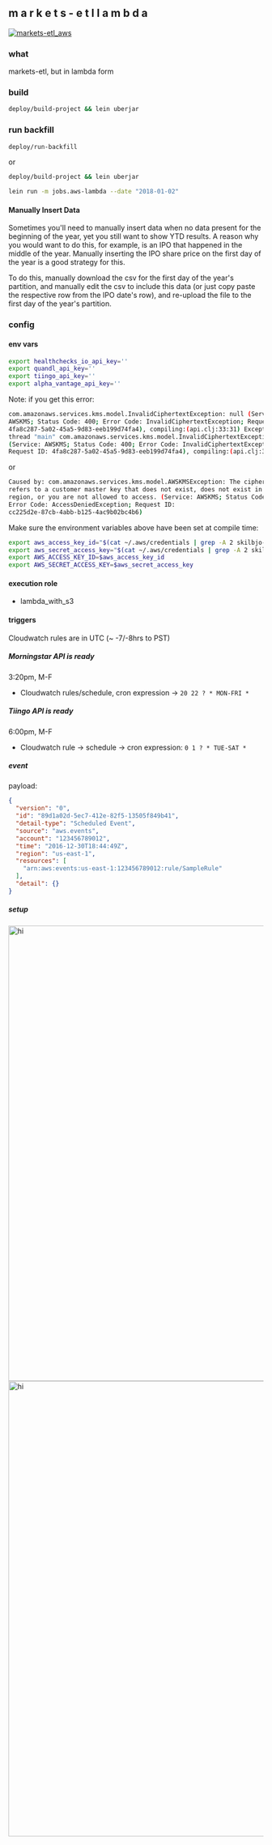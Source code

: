 ## m a r k e t s - e t l  l a m b d a

[![markets-etl_aws](https://healthchecks.io/badge/80da65e9-ff8f-45f1-b75e-109790/yfJXsnyi/markets-etl_aws.svg)](https://healthchecks.io/badge/80da65e9-ff8f-45f1-b75e-109790/yfJXsnyi/markets-etl_aws.svg)

### what
markets-etl, but in lambda form

### build
```bash
deploy/build-project && lein uberjar
```

### run backfill
```bash
deploy/run-backfill
```

or

```bash
deploy/build-project && lein uberjar

lein run -m jobs.aws-lambda --date "2018-01-02"
```

#### Manually Insert Data

Sometimes you'll need to manually insert data when no data present for the
beginning of the year, yet you still want to show YTD results. A reason why you
would want to do this, for example, is an IPO that happened in the middle of
the year. Manually inserting the IPO share price on the first day of the year
is a good strategy for this.

To do this, manually download the csv for the first day of the year's
partition, and manually edit the csv to include this data (or just copy paste
the respective row from the IPO date's row), and re-upload the file to the
first day of the year's partition.

### config
#### env vars
```bash
export healthchecks_io_api_key=''
export quandl_api_key=''
export tiingo_api_key=''
export alpha_vantage_api_key=''
```

Note: if you get this error:

```bash
com.amazonaws.services.kms.model.InvalidCiphertextException: null (Service:
AWSKMS; Status Code: 400; Error Code: InvalidCiphertextException; Request ID:
4fa8c287-5a02-45a5-9d83-eeb199d74fa4), compiling:(api.clj:33:31) Exception in
thread "main" com.amazonaws.services.kms.model.InvalidCiphertextException: null
(Service: AWSKMS; Status Code: 400; Error Code: InvalidCiphertextException;
Request ID: 4fa8c287-5a02-45a5-9d83-eeb199d74fa4), compiling:(api.clj:33:31)
```

or

```bash
Caused by: com.amazonaws.services.kms.model.AWSKMSException: The ciphertext
refers to a customer master key that does not exist, does not exist in this
region, or you are not allowed to access. (Service: AWSKMS; Status Code: 400;
Error Code: AccessDeniedException; Request ID:
cc225d2e-87cb-4abb-b125-4ac9b02bc4b6)
```

Make sure the environment variables above have been set at compile time:

```bash
export aws_access_key_id="$(cat ~/.aws/credentials | grep -A 2 skilbjo-robot | grep aws_access_key_id | awk '{print $3}')"
export aws_secret_access_key="$(cat ~/.aws/credentials | grep -A 2 skilbjo-robot | grep aws_secret_access_key | awk '{print $3}')"
export AWS_ACCESS_KEY_ID=$aws_access_key_id
export AWS_SECRET_ACCESS_KEY=$aws_secret_access_key
```

#### execution role
- lambda\_with\_s3

#### triggers
Cloudwatch rules are in UTC (~ -7/-8hrs to PST)

##### Morningstar API is ready
3:20pm, M-F
- Cloudwatch rules/schedule, cron expression -> `20 22 ? * MON-FRI *`

##### Tiingo API is ready
6:00pm, M-F
- Cloudwatch rule -> schedule -> cron expression: `0 1 ? * TUE-SAT *`

##### event
payload:

```json
{
  "version": "0",
  "id": "89d1a02d-5ec7-412e-82f5-13505f849b41",
  "detail-type": "Scheduled Event",
  "source": "aws.events",
  "account": "123456789012",
  "time": "2016-12-30T18:44:49Z",
  "region": "us-east-1",
  "resources": [
    "arn:aws:events:us-east-1:123456789012:rule/SampleRule"
  ],
  "detail": {}
}
```

##### setup

<img src="dev-resources/img/cron.png" alt="hi" width="900"/>

<img src="dev-resources/img/lambda.png" alt="hi" width="900"/>
